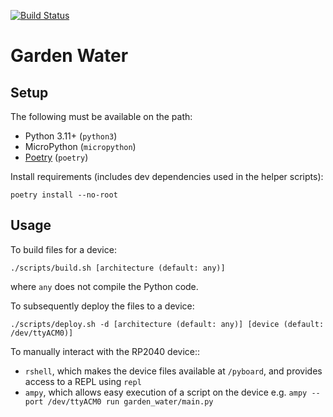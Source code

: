[![Build Status](https://nobadkitty.tplinkdns.com:8900/api/badges/colin-nolan/garden-watering/status.svg)](https://nobadkitty.tplinkdns.com:8900/colin-nolan/garden-watering)

# Garden Water

## Setup
The following must be available on the path:
- Python 3.11+ (`python3`)
- MicroPython (`micropython`)
- [Poetry](https://python-poetry.org/) (`poetry`)

Install requirements (includes dev dependencies used in the helper scripts):
```shell
poetry install --no-root
```

## Usage
To build files for a device:
```shell
./scripts/build.sh [architecture (default: any)]
```
where `any` does not compile the Python code.

To subsequently deploy the files to a device:
```shell
./scripts/deploy.sh -d [architecture (default: any)] [device (default: /dev/ttyACM0)]
```

To manually interact with the RP2040 device::
- `rshell`, which makes the device files available at `/pyboard`, and provides access to a REPL using `repl`
- `ampy`, which allows easy execution of a script on the device e.g. `ampy --port /dev/ttyACM0 run garden_water/main.py` 

